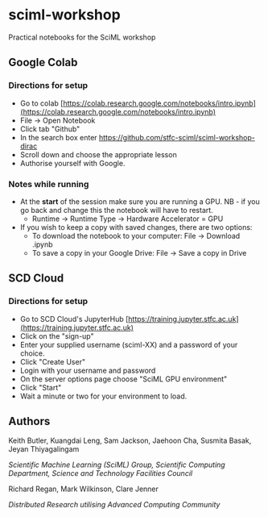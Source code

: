 # sciml-workshop
Practical notebooks for the SciML workshop

## Google Colab
### Directions for setup

* Go to colab [https://colab.research.google.com/notebooks/intro.ipynb](https://colab.research.google.com/notebooks/intro.ipynb)
*	File → Open Notebook
*	Click tab "Github"
*	In the search box enter https://github.com/stfc-sciml/sciml-workshop-dirac
*	Scroll down and choose the appropriate lesson
*	Authorise yourself with Google.

### Notes while running
* At the **start** of the session make sure you are running a GPU. NB - if you go back and change this the notebook will have to restart.
    * Runtime → Runtime Type → Hardware Accelerator = GPU
* If you wish to keep a copy with saved changes, there are two options:
   * To download the notebook to your computer: File → Download .ipynb
   * To save a copy in your Google Drive: File → Save a copy in Drive

## SCD Cloud
### Directions for setup

* Go to SCD Cloud's JupyterHub [https://training.jupyter.stfc.ac.uk](https://training.jupyter.stfc.ac.uk)
* Click on the "sign-up"
* Enter your supplied username (sciml-XX) and a password of your choice.
* Click "Create User"
* Login with your username and password
* On the server options page choose "SciML GPU environment"
* Click "Start"
* Wait a minute or two for your environment to load.

## Authors
Keith Butler, Kuangdai Leng, Sam Jackson, Jaehoon Cha, Susmita Basak, Jeyan Thiyagalingam

*Scientific Machine Learning (SciML) Group, Scientific Computing Department, Science and Technology Facilities Council* 

Richard Regan, Mark Wilkinson, Clare Jenner

*Distributed Research utilising Advanced Computing Community*
